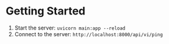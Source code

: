 # Getting Started
1. Start the server: `uvicorn main:app --reload`
2. Connect to the server: `http://localhost:8000/api/vi/ping`